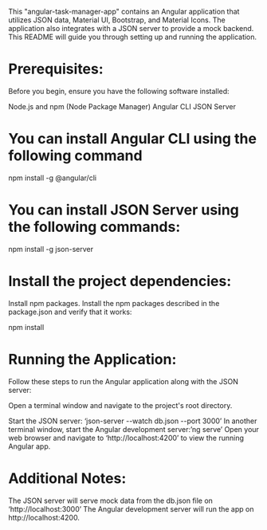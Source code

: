 This "angular-task-manager-app" contains an Angular application that utilizes JSON data, Material UI, Bootstrap, and Material Icons. The application also integrates with a JSON server to provide a mock backend. This README will guide you through setting up and running the application.

# Prerequisites:

Before you begin, ensure you have the following software installed:

Node.js and npm (Node Package Manager)
Angular CLI
JSON Server

# You can install Angular CLI using the following command

npm install -g @angular/cli

# You can install JSON Server using the following commands:

npm install -g json-server

# Install the project dependencies:

Install npm packages.
Install the npm packages described in the package.json and verify that it works:

npm install

# Running the Application:

Follow these steps to run the Angular application along with the JSON server:

Open a terminal window and navigate to the project's root directory.

Start the JSON server: ‘json-server --watch db.json --port 3000’
In another terminal window, start the Angular development server:’ng serve’
Open your web browser and navigate to ‘http://localhost:4200’ to view the running Angular app.

# Additional Notes:

The JSON server will serve mock data from the db.json file on ‘http://localhost:3000’
The Angular development server will run the app on http://localhost:4200.
